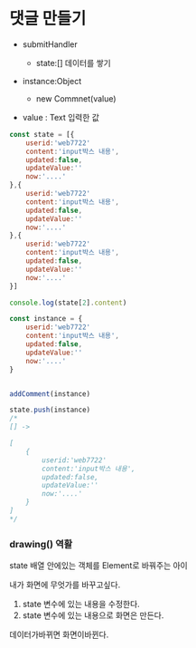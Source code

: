 # 댓글 만들기

-   submitHandler

    -   state:[]
        데이터를 쌓기

-   instance:Object
    -   new Commnet(value)
-   value : Text 입력한 값

```js
const state = [{
    userid:'web7722'
    content:'input박스 내용',
    updated:false,
    updateValue:''
    now:'....'
},{
    userid:'web7722'
    content:'input박스 내용',
    updated:false,
    updateValue:''
    now:'....'
},{
    userid:'web7722'
    content:'input박스 내용',
    updated:false,
    updateValue:''
    now:'....'
}]

console.log(state[2].content)

const instance = {
    userid:'web7722'
    content:'input박스 내용',
    updated:false,
    updateValue:''
    now:'....'
}


addComment(instance)

state.push(instance)
/*
[] ->

[
    {
        userid:'web7722'
        content:'input박스 내용',
        updated:false,
        updateValue:''
        now:'....'
    }
]
*/
```

### drawing() 역활

state 배열 안에있는 객체를
Element로 바꿔주는 아이

내가 화면에 무엇가를 바꾸고싶다.

1. state 변수에 있는 내용을 수정한다.
2. state 변수에 있는 내용으로 화면은 만든다.

데이터가바뀌면 화면이바뀐다.
